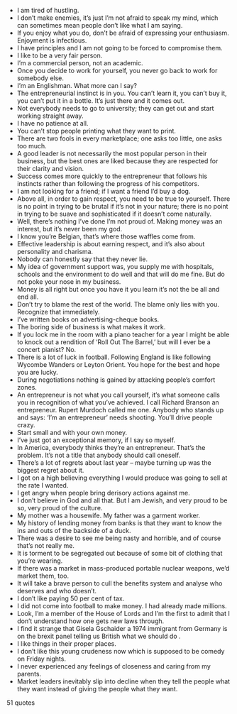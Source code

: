  - I am tired of hustling.
 - I don’t make enemies, it’s just I’m not afraid to speak my mind, which can sometimes mean people don’t like what I am saying.
 - If you enjoy what you do, don’t be afraid of expressing your enthusiasm. Enjoyment is infectious.
 - I have principles and I am not going to be forced to compromise them.
 - I like to be a very fair person.
 - I’m a commercial person, not an academic.
 - Once you decide to work for yourself, you never go back to work for somebody else.
 - I’m an Englishman. What more can I say?
 - The entrepreneurial instinct is in you. You can’t learn it, you can’t buy it, you can’t put it in a bottle. It’s just there and it comes out.
 - Not everybody needs to go to university; they can get out and start working straight away.
 - I have no patience at all.
 - You can’t stop people printing what they want to print.
 - There are two fools in every marketplace; one asks too little, one asks too much.
 - A good leader is not necessarily the most popular person in their business, but the best ones are liked because they are respected for their clarity and vision.
 - Success comes more quickly to the entrepreneur that follows his instincts rather than following the progress of his competitors.
 - I am not looking for a friend; if I want a friend I’d buy a dog.
 - Above all, in order to gain respect, you need to be true to yourself. There is no point in trying to be brutal if it’s not in your nature; there is no point in trying to be suave and sophisticated if it doesn’t come naturally.
 - Well, there’s nothing I’ve done I’m not proud of. Making money was an interest, but it’s never been my god.
 - I know you’re Belgian, that’s where those waffles come from.
 - Effective leadership is about earning respect, and it’s also about personality and charisma.
 - Nobody can honestly say that they never lie.
 - My idea of government support was, you supply me with hospitals, schools and the environment to do well and that will do me fine. But do not poke your nose in my business.
 - Money is all right but once you have it you learn it’s not the be all and end all.
 - Don’t try to blame the rest of the world. The blame only lies with you. Recognize that immediately.
 - I’ve written books on advertising-cheque books.
 - The boring side of business is what makes it work.
 - If you lock me in the room with a piano teacher for a year I might be able to knock out a rendition of ‘Roll Out The Barrel,’ but will I ever be a concert pianist? No.
 - There is a lot of luck in football. Following England is like following Wycombe Wanders or Leyton Orient. You hope for the best and hope you are lucky.
 - During negotiations nothing is gained by attacking people’s comfort zones.
 - An entrepreneur is not what you call yourself, it’s what someone calls you in recognition of what you’ve achieved. I call Richard Branson an entrepreneur. Rupert Murdoch called me one. Anybody who stands up and says: ‘I’m an entrepreneur’ needs shooting. You’ll drive people crazy.
 - Start small and with your own money.
 - I’ve just got an exceptional memory, if I say so myself.
 - In America, everybody thinks they’re an entrepreneur. That’s the problem. It’s not a title that anybody should call oneself.
 - There’s a lot of regrets about last year – maybe turning up was the biggest regret about it.
 - I got on a high believing everything I would produce was going to sell at the rate I wanted.
 - I get angry when people bring derisory actions against me.
 - I don’t believe in God and all that. But I am Jewish, and very proud to be so, very proud of the culture.
 - My mother was a housewife. My father was a garment worker.
 - My history of lending money from banks is that they want to know the ins and outs of the backside of a duck.
 - There was a desire to see me being nasty and horrible, and of course that’s not really me.
 - It is torment to be segregated out because of some bit of clothing that you’re wearing.
 - If there was a market in mass-produced portable nuclear weapons, we’d market them, too.
 - It will take a brave person to cull the benefits system and analyse who deserves and who doesn’t.
 - I don’t like paying 50 per cent of tax.
 - I did not come into football to make money. I had already made millions.
 - Look, I’m a member of the House of Lords and I’m the first to admit that I don’t understand how one gets new laws through.
 - I find it strange that Gisela Gschaider a 1974 immigrant from Germany is on the brexit panel telling us British what we should do .
 - I like things in their proper places.
 - I don’t like this young crudeness now which is supposed to be comedy on Friday nights.
 - I never experienced any feelings of closeness and caring from my parents.
 - Market leaders inevitably slip into decline when they tell the people what they want instead of giving the people what they want.

51 quotes